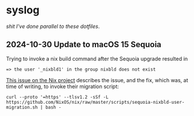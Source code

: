 # syslog

_shit I've done parallel to these dotfiles_.

## 2024-10-30 Update to macOS 15 Sequoia

Trying to invoke a nix build command after the Sequoia upgrade resulted in

`=> the user '_nixbld1' in the group nixbld does not exist`

[This issue on the Nix project](https://github.com/NixOS/nix/issues/10892) describes the issue, and the fix, which was,
at time of writing, to invoke their migration script:

```
curl --proto '=https' --tlsv1.2 -sSf -L https://github.com/NixOS/nix/raw/master/scripts/sequoia-nixbld-user-migration.sh | bash -
```

